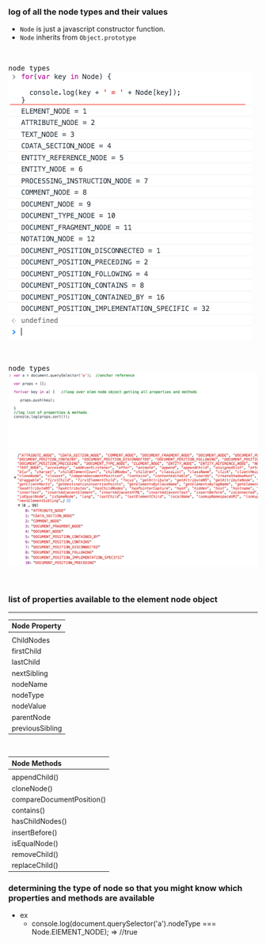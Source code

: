 ### log of all the node types and their values
- `Node` is just a javascript constructor function.    
- `Node` inherits from `Object.prototype`

<br />
  
 <kbd>node types</kbd>       
 ![js1](images/dom01.png)
 
 
 <br />
  
 <kbd>node types</kbd>       
 ![js1](images/dom002.png)


<br>

### list of properties available to the element node object

<hr>


|         Node Property                                                           |
|   :-----------------------                                                     |      
|                                                                                | 
|    ChildNodes                                    |
|    firstChild                                         |
|    lastChild                           |
|    nextSibling                           |
|    nodeName                    |     
|    nodeType                       |
|    nodeValue                                                    |
|    parentNode      |   
|    previousSibling                       |
      
                                       
<br/>


|         Node Methods                                                           |
|   :-----------------------                                                     |      
|                                                                                | 
|    appendChild()                                    |
|    cloneNode()                                        |
|    compareDocumentPosition()                           |
|    contains()                           |
|    hasChildNodes()                    |     
|    insertBefore()                       |
|    isEqualNode()                                                    |
|    removeChild()      |   
|    replaceChild()                       |



### determining the type of node so that you might know which properties and methods are available
- ex
  - console.log(document.querySelector('a').nodeType === Node.ElEMENT_NODE);
  => //true
  
  
